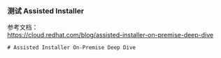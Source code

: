 ### 测试 Assisted Installer 
参考文档：<br>
https://cloud.redhat.com/blog/assisted-installer-on-premise-deep-dive<br>
```
# Assisted Installer On-Premise Deep Dive

```